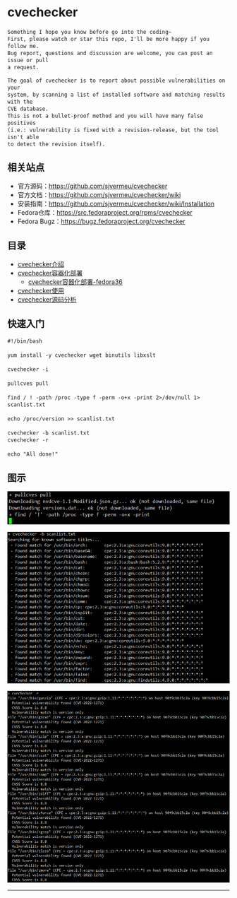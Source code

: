 # cvechecker


```
Something I hope you know before go into the coding~
First, please watch or star this repo, I'll be more happy if you follow me.
Bug report, questions and discussion are welcome, you can post an issue or pull
a request.
```


```
The goal of cvechecker is to report about possible vulnerabilities on your
system, by scanning a list of installed software and matching results with the
CVE database.
This is not a bullet-proof method and you will have many false positives
(i.e.: vulnerability is fixed with a revision-release, but the tool isn't able
to detect the revision itself).
```

## 相关站点

* 官方源码：<https://github.com/sjvermeu/cvechecker>
* 官方文档：<https://github.com/sjvermeu/cvechecker/wiki>
* 安装指南：<https://github.com/sjvermeu/cvechecker/wiki/Installation>
* Fedora仓库：<https://src.fedoraproject.org/rpms/cvechecker>
* Fedora Bugz：<https://bugz.fedoraproject.org/cvechecker>


## 目录


* [cvechecker介绍](docs/cvechecker介绍.md)
* [cvechecker容器化部署](docs/cvechecker容器化部署.md)
    * [cvechecker容器化部署-fedora36](docs/cvechecker容器化部署-fedora36.md)
* [cvechecker使用](docs/cvechecker使用.md)
* [cvechecker源码分析](docs/cvechecker源码分析.md)


## 快速入门

```
#!/bin/bash

yum install -y cvechecker wget binutils libxslt

cvechecker -i

pullcves pull

find / ! -path /proc -type f -perm -o+x -print 2>/dev/null 1> scanlist.txt

echo /proc/version >> scanlist.txt

cvechecker -b scanlist.txt
cvechecker -r

echo "All done!"
```


## 图示

![20221219_205111_94](image/20221219_205111_94.png)


![20221219_205146_77](image/20221219_205146_77.png)

![20221219_205130_87](image/20221219_205130_87.png)






---
